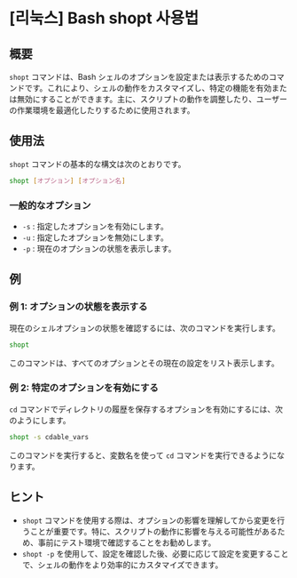 # [리눅스] Bash shopt 사용법

## 概要
`shopt` コマンドは、Bash シェルのオプションを設定または表示するためのコマンドです。これにより、シェルの動作をカスタマイズし、特定の機能を有効または無効にすることができます。主に、スクリプトの動作を調整したり、ユーザーの作業環境を最適化したりするために使用されます。

## 使用法
`shopt` コマンドの基本的な構文は次のとおりです。

```bash
shopt [オプション] [オプション名]
```

### 一般的なオプション
- `-s` : 指定したオプションを有効にします。
- `-u` : 指定したオプションを無効にします。
- `-p` : 現在のオプションの状態を表示します。

## 例
### 例 1: オプションの状態を表示する
現在のシェルオプションの状態を確認するには、次のコマンドを実行します。

```bash
shopt
```

このコマンドは、すべてのオプションとその現在の設定をリスト表示します。

### 例 2: 特定のオプションを有効にする
`cd` コマンドでディレクトリの履歴を保存するオプションを有効にするには、次のようにします。

```bash
shopt -s cdable_vars
```

このコマンドを実行すると、変数名を使って `cd` コマンドを実行できるようになります。

## ヒント
- `shopt` コマンドを使用する際は、オプションの影響を理解してから変更を行うことが重要です。特に、スクリプトの動作に影響を与える可能性があるため、事前にテスト環境で確認することをお勧めします。
- `shopt -p` を使用して、設定を確認した後、必要に応じて設定を変更することで、シェルの動作をより効率的にカスタマイズできます。